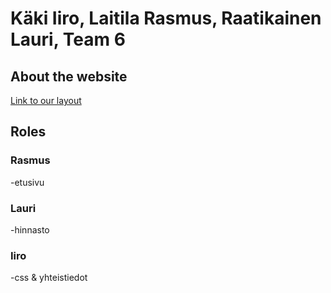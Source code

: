 # Käki Iiro, Laitila Rasmus, Raatikainen Lauri, Team 6

## About the website
[Link to our layout](https://rajamäenhiuskeidas.fi/)

## Roles

### Rasmus
-etusivu
### Lauri
-hinnasto
### Iiro
-css & yhteistiedot
